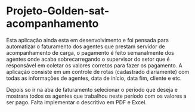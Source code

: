 # Projeto-Golden-sat-acompanhamento

Esta aplicação ainda esta em desenvolvimento e foi pensada para automatizar o faturamento dos agentes que prestam servidor de acompanhamento de carga, o pagamento é feito semanalmente dos agentes onde acaba sobrecarregando o supervisor do setor que é responsável em coletar os valores corretos para fazer os pagamento.
A aplicação consiste em um controle de rotas (cadastrado diariamente) com todas as informações de agentes, data de início, data fim, cliente e etc. 

Depois so ir na aba de faturamento selecionar o período que deseja e mostrara todos os agentes que trabalhou neste período com os valores a ser pago.
Falta implementar o descritivo em PDF e Excel.
